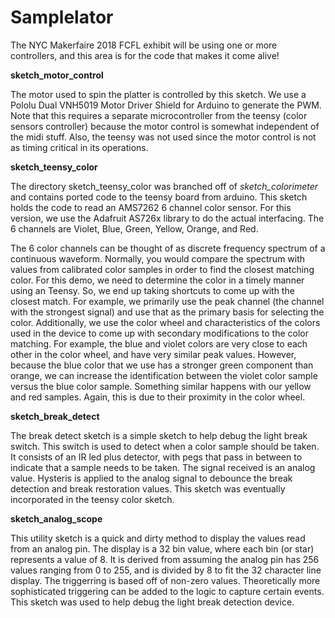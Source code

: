# Samplelator
The NYC Makerfaire 2018 FCFL exhibit will be using one or more controllers, and this area is for the code that makes it come alive!

__sketch_motor_control__

The motor used to spin the platter is controlled by this sketch. We use a Pololu Dual VNH5019 Motor Driver Shield for Arduino to generate the PWM. Note that this requires a separate microcontroller from the teensy (color sensors controller) because the motor control is somewhat independent of the midi stuff. Also, the teensy was not used since the motor control is not as timing critical in its operations.

__sketch_teensy_color__

The directory sketch_teensy_color was branched off of *sketch_colorimeter* and contains ported code to the teensy board from arduino. This sketch holds the code to read an AMS7262 6 channel color sensor. For this version, we use the Adafruit AS726x library to do the actual interfacing. The 6 channels are Violet, Blue, Green, Yellow, Orange, and Red. 

The 6 color channels can be thought of as discrete frequency spectrum of a continuous waveform. Normally, you would compare the spectrum with values from calibrated color samples in order to find the closest matching color. For this demo, we need to determine the color in a timely manner using an Teensy. So, we end up taking shortcuts to come up with the closest match. For example, we primarily use the peak channel (the channel with the strongest signal) and use that as the primary basis for selecting the color. Additionally, we use the color wheel and characteristics of the colors used in the device to come up with secondary modifications to the color matching. For example, the blue and violet colors are very close to each other in the color wheel, and have very similar peak values. However, because the blue color that we use has a stronger green component than orange, we can increase the identification between the violet color sample versus the blue color sample. Something similar happens with our yellow and red samples. Again, this is due to their proximity in the color wheel.


__sketch_break_detect__

The break detect sketch is a simple sketch to help debug the light break switch. This switch is used to detect when a color sample should be taken. It consists of an IR led plus detector, with pegs that pass in between to indicate that a sample needs to be taken. The signal received is an analog value. Hysteris is applied to the analog signal to debounce the break detection and break restoration values. This sketch was eventually incorporated in the teensy color sketch.

__sketch_analog_scope__

This utility sketch is a quick and dirty method to display the values read from an analog pin. The display is a 32 bin value, where each bin (or star) represents a value of 8. It is derived from assuming the analog pin has 256 values ranging from 0 to 255, and is divided by 8 to fit the 32 character line display. The triggerring is based off of non-zero values. Theoretically more sophisticated triggering can be added to the logic to capture certain events. This sketch was used to help debug the light break detection device.
